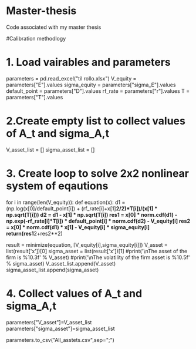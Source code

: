 # Master-thesis
Code associated with my master thesis


#Calibration methodlogy 
# 1. Load vairables and parameters
parameters = pd.read_excel("til rollo.xlsx")
V_equity = parameters["E"].values
sigma_equity = parameters["sigma_E"].values
default_point = parameters["D"].values
rf_rate = parameters["r"].values
T = parameters["T"].values

# 2.Create empty list to collect values of A_t and sigma_A,t
V_asset_list = []
sigma_asset_list = []

# 3. Create loop to solve 2x2 nonlinear system of eqautions
for i in range(len(V_equity)):
  def equation(x):
      d1 = (np.log(x[0]/default_point[i]) + (rf_rate[i]+x[1]**2/2)*T[i])/(x[1] * np.sqrt(T[i]))
      d2 = d1 - x[1] * np.sqrt(T[i])
      res1 = x[0] * norm.cdf(d1) - np.exp(-rf_rate[i]*T[i]) * default_point[i] * norm.cdf(d2) - V_equity[i]
      res2 = x[0] * norm.cdf(d1) * x[1] - V_equity[i] * sigma_equity[i]
      return(res1**2+res2**2)

  result = minimize(equation, [V_equity[i],sigma_equity[i]])
  V_asset = list(result['x'])[0]
  sigma_asset = list(result['x'])[1]
  #print('\nThe asset of the firm is %10.3f' % V_asset)
  #print('\nThe volatility of the firm asset is %10.5f' % sigma_asset)
  V_asset_list.append(V_asset)
  sigma_asset_list.append(sigma_asset)

# 4. Collect values of A_t and sigma_A,t
parameters["V_asset"]=V_asset_list
parameters["sigma_asset"]=sigma_asset_list

parameters.to_csv("All_asstets.csv",sep=";")
